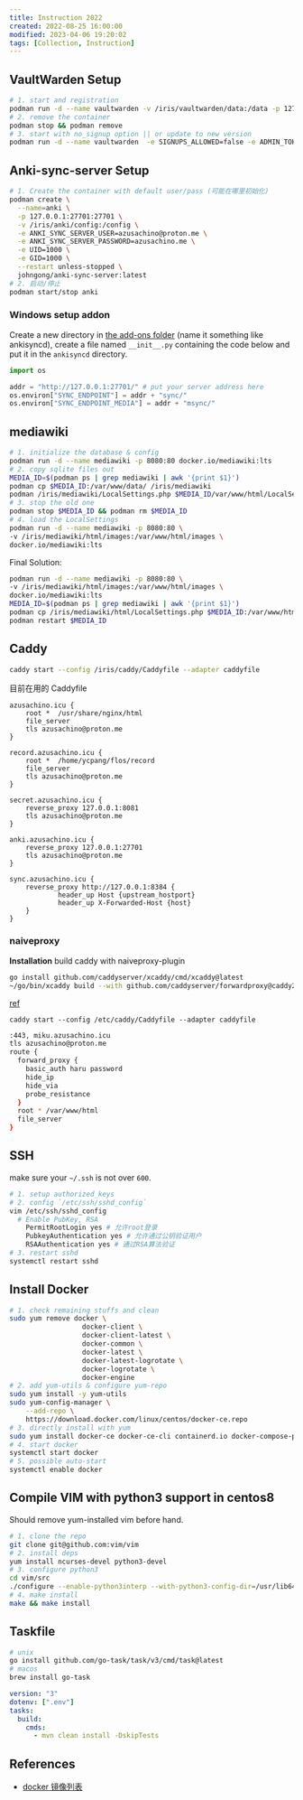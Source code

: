 ```yaml
---
title: Instruction 2022
created: 2022-08-25 16:00:00
modified: 2023-04-06 19:20:02
tags: [Collection, Instruction]
---
```


## VaultWarden Setup

```sh
# 1. start and registration
podman run -d --name vaultwarden -v /iris/vaultwarden/data:/data -p 127.0.0.1:8081:80 vaultwarden/server:latest
# 2. remove the container
podman stop && podman remove
# 3. start with no_signup option || or update to new version
podman run -d --name vaultwarden  -e SIGNUPS_ALLOWED=false -e ADMIN_TOKEN=azusachino1204  -v /iris/vaultwarden/data:/data -p 127.0.0.1:8081:80 vaultwarden/server:latest
```

## Anki-sync-server Setup

```sh
# 1. Create the container with default user/pass (可能在哪里初始化)
podman create \
  --name=anki \
  -p 127.0.0.1:27701:27701 \
  -v /iris/anki/config:/config \
  -e ANKI_SYNC_SERVER_USER=azusachino@proton.me \
  -e ANKI_SYNC_SERVER_PASSWORD=azusachino.me \
  -e UID=1000 \
  -e GID=1000 \
  --restart unless-stopped \
  johngong/anki-sync-server:latest
# 2. 启动/停止
podman start/stop anki
```

### Windows setup addon

Create a new directory in [the add-ons folder](https://addon-docs.ankiweb.net/addon-folders.html) (name it something like ankisyncd), create a file named `__init__.py` containing the code below and put it in the `ankisyncd` directory.

```py
import os

addr = "http://127.0.0.1:27701/" # put your server address here
os.environ["SYNC_ENDPOINT"] = addr + "sync/"
os.environ["SYNC_ENDPOINT_MEDIA"] = addr + "msync/"
```

## mediawiki

```sh
# 1. initialize the database & config
podman run -d --name mediawiki -p 8080:80 docker.io/mediawiki:lts
# 2. copy sqlite files out
MEDIA_ID=$(podman ps | grep mediawiki | awk '{print $1}')
podman cp $MEDIA_ID:/var/www/data/ /iris/mediawiki
podman /iris/mediawiki/LocalSettings.php $MEDIA_ID/var/www/html/LocalSettings.php
# 3. stop the old one
podman stop $MEDIA_ID && podman rm $MEDIA_ID
# 4. load the LocalSettings
podman run -d --name mediawiki -p 8080:80 \
-v /iris/mediawiki/html/images:/var/www/html/images \
docker.io/mediawiki:lts
```

Final Solution:

```sh
podman run -d --name mediawiki -p 8080:80 \
-v /iris/mediawiki/html/images:/var/www/html/images \
docker.io/mediawiki:lts
MEDIA_ID=$(podman ps | grep mediawiki | awk '{print $1}')
podman cp /iris/mediawiki/html/LocalSettings.php $MEDIA_ID:/var/www/html/LocalSettings.php
podman restart $MEDIA_ID
```

## Caddy

```sh
caddy start --config /iris/caddy/Caddyfile --adapter caddyfile
```

目前在用的 Caddyfile

```caddy
azusachino.icu {
    root *  /usr/share/nginx/html
    file_server
    tls azusachino@proton.me
}

record.azusachino.icu {
    root *  /home/ycpang/flos/record
    file_server
    tls azusachino@proton.me
}

secret.azusachino.icu {
    reverse_proxy 127.0.0.1:8081
    tls azusachino@proton.me
}

anki.azusachino.icu {
    reverse_proxy 127.0.0.1:27701
    tls azusachino@proton.me
}

sync.azusachino.icu {
    reverse_proxy http://127.0.0.1:8384 {
            header_up Host {upstream_hostport}
            header_up X-Forwarded-Host {host}
    }
}
```

### naiveproxy

**Installation** build caddy with naiveproxy-plugin

```sh
go install github.com/caddyserver/xcaddy/cmd/xcaddy@latest
~/go/bin/xcaddy build --with github.com/caddyserver/forwardproxy@caddy2=github.com/klzgrad/forwardproxy@naive
```

[ref](https://github.com/klzgrad/naiveproxy)

`caddy start --config /etc/caddy/Caddyfile --adapter caddyfile`

```sh
:443, miku.azusachino.icu
tls azusachino@proton.me
route {
  forward_proxy {
    basic_auth haru password
    hide_ip
    hide_via
    probe_resistance
  }
  root * /var/www/html
  file_server
}
```

## SSH

make sure your `~/.ssh` is not over `600`.

```sh
# 1. setup authorized_keys
# 2. config `/etc/ssh/sshd_config`
vim /etc/ssh/sshd_config
  # Enable PubKey, RSA
    PermitRootLogin yes # 允许root登录
    PubkeyAuthentication yes # 允许通过公钥验证用户
    RSAAuthentication yes # 通过RSA算法验证
# 3. restart sshd
systemctl restart sshd
```

## Install Docker

```sh
# 1. check remaining stuffs and clean
sudo yum remove docker \
                  docker-client \
                  docker-client-latest \
                  docker-common \
                  docker-latest \
                  docker-latest-logrotate \
                  docker-logrotate \
                  docker-engine
# 2. add yum-utils & configure yum-repo
sudo yum install -y yum-utils
sudo yum-config-manager \
    --add-repo \
    https://download.docker.com/linux/centos/docker-ce.repo
# 3. directly install with yum
sudo yum install docker-ce docker-ce-cli containerd.io docker-compose-plugin
# 4. start docker
systemctl start docker
# 5. possible auto-start
systemctl enable docker
```

## Compile VIM with python3 support in centos8

Should remove yum-installed vim before hand.

```sh
# 1. clone the repo
git clone git@github.com:vim/vim
# 2. install deps
yum install ncurses-devel python3-devel
# 3. configure python3
cd vim/src
./configure --enable-python3interp --with-python3-config-dir=/usr/lib64/python3.6/config-3.6m-x86_64-linux-gnu --enable-rubyinterp --enable-gui=no --without-x --enable-cscope --enable-multibyte --prefix=/usr/local
# 4. make install
make && make install
```

## Taskfile

```sh
# unix
go install github.com/go-task/task/v3/cmd/task@latest
# macos
brew install go-task
```

```yml
version: "3"
dotenv: [".env"]
tasks:
  build:
    cmds:
      - mvn clean install -DskipTests
```

## References

- [docker 镜像列表](https://github.com/gshang2017/docker)

